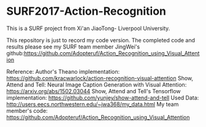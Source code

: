 # SURF2017-Action-Recognition

This is a SURF project from Xi'an JiaoTong- Liverpool University.

This repository is just to record my code version. The completed code and results please see my SURF team member JingWei's github:https://github.com/Adopteruf/Action_Recognition_using_Visual_Attention

Reference:
Author's Theano implementation: https://github.com/kracwarlock/action-recognition-visual-attention
Show, Attend and Tell: Neural Image Caption Generation with Visual Attention: https://arxiv.org/abs/1502.03044
Show, Attend and Tell's Tensorflow implementation: https://github.com/yunjey/show-attend-and-tell
Used Data: http://users.eecs.northwestern.edu/~jwa368/my_data.html
My team member's code: https://github.com/Adopteruf/Action_Recognition_using_Visual_Attention
